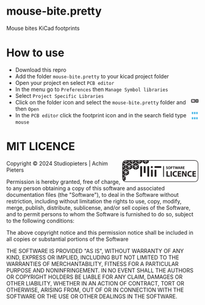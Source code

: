 # mouse-bite.pretty
Mouse bites KiCad footprints

# How to use
* Download this repro
* Add the folder `mouse-bite.pretty` to your kicad project folder
* Open your project en select `PCB editor` 
* In the menu go to `Preferences` then `Manage Symbol libraries`
* Select `Project Specific Libraries`
* Click on the folder icon <img  style="float: right;" src="https://github.com/AchimPieters/mouse-bite.pretty/blob/main/images/folder.svg" width="20">and select the `mouse-bite.pretty` folder and then `Open`
* In the `PCB editor` click the footprint icon <img  style="float: right;" src="https://github.com/AchimPieters/mouse-bite.pretty/blob/main/images/Footprint.svg" width="20"> and in the search field type `mouse`

# MIT LICENCE

<img  style="float: right;" src="https://github.com/AchimPieters/mouse-bite.pretty/blob/main/images/MIT%7C%20SOFTWARE%20WHITE.svg" width="200">


Copyright © 2024 Studiopieters | Achim Pieters

Permission is hereby granted, free of charge, to any person obtaining a copy of this software and associated documentation files (the "Software"), to deal in the Software without restriction, including without limitation the rights to use, copy, modify, merge, publish, distribute, sublicense, and/or sell copies of the Software, and to permit persons to whom the Software is furnished to do so, subject to the following conditions:

The above copyright notice and this permission notice shall be included in all copies or substantial portions of the Software

THE SOFTWARE IS PROVIDED "AS IS", WITHOUT WARRANTY OF ANY KIND, EXPRESS OR IMPLIED, INCLUDING BUT NOT LIMITED TO THE WARRANTIES OF MERCHANTABILITY, FITNESS FOR A PARTICULAR PURPOSE AND NONINFRINGEMENT. IN NO EVENT SHALL THE AUTHORS OR COPYRIGHT HOLDERS BE LIABLE FOR ANY CLAIM, DAMAGES OR OTHER LIABILITY, WHETHER IN AN ACTION OF CONTRACT, TORT OR OTHERWISE, ARISING FROM, OUT OF OR IN CONNECTION WITH THE SOFTWARE OR THE USE OR OTHER DEALINGS IN THE SOFTWARE.
